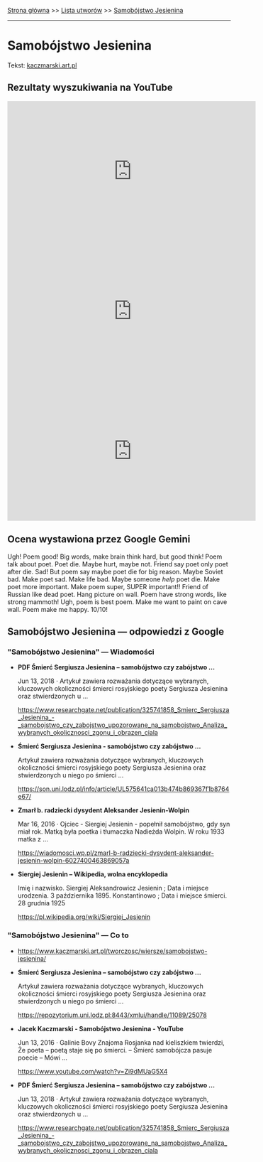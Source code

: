 [Strona główna](../index.md) >> [Lista utworów](../list.md) >> [Samobójstwo Jesienina](535.md)

---

# Samobójstwo Jesienina

Tekst: [kaczmarski.art.pl](https://www.kaczmarski.art.pl/tworczosc/wiersze/samobojstwo-jesienina/)

## Rezultaty wyszukiwania na YouTube

<iframe width="560" height="315" src="https://www.youtube.com/embed/Zi9dMUaG5X4?si=IdontcarewhotheIRSsendsImnotpayingtaxes" title="YouTube video player" frameborder="0" allow="accelerometer; autoplay; clipboard-write; encrypted-media; gyroscope; picture-in-picture; web-share" referrerpolicy="strict-origin-when-cross-origin" allowfullscreen></iframe>

<iframe width="560" height="315" src="https://www.youtube.com/embed/VXu08Dgaxno?si=IdontcarewhotheIRSsendsImnotpayingtaxes" title="YouTube video player" frameborder="0" allow="accelerometer; autoplay; clipboard-write; encrypted-media; gyroscope; picture-in-picture; web-share" referrerpolicy="strict-origin-when-cross-origin" allowfullscreen></iframe>

<iframe width="560" height="315" src="https://www.youtube.com/embed/aPpQL96Pkuk?si=IdontcarewhotheIRSsendsImnotpayingtaxes" title="YouTube video player" frameborder="0" allow="accelerometer; autoplay; clipboard-write; encrypted-media; gyroscope; picture-in-picture; web-share" referrerpolicy="strict-origin-when-cross-origin" allowfullscreen></iframe>

## Ocena wystawiona przez Google Gemini

Ugh! Poem good! Big words, make brain think hard, but good think! Poem talk about poet. Poet die. Maybe hurt, maybe not. Friend say poet only poet after die. Sad! But poem say maybe poet die for big reason. Maybe Soviet bad. Make poet sad. Make life bad. Maybe someone *help* poet die. Make poet more important. Make poem super, SUPER important!! Friend of Russian like dead poet. Hang picture on wall. Poem have strong words, like strong mammoth! Ugh, poem is best poem. Make me want to paint on cave wall. Poem make me happy. 10/10! 


## Samobójstwo Jesienina — odpowiedzi z Google

### "Samobójstwo Jesienina" — Wiadomości

- **PDF Śmierć Sergiusza Jesienina – samobójstwo czy zabójstwo ...**

    Jun 13, 2018  ·  Artykuł zawiera rozważania dotyczące wybranych, kluczowych okoliczności śmierci rosyjskiego poety Sergiusza Jesienina oraz stwierdzonych u ... 

   <https://www.researchgate.net/publication/325741858_Smierc_Sergiusza_Jesienina_-_samobojstwo_czy_zabojstwo_upozorowane_na_samobojstwo_Analiza_wybranych_okolicznosci_zgonu_i_obrazen_ciala>
- **Śmierć Sergiusza Jesienina - samobójstwo czy zabójstwo ...**

    Artykuł zawiera rozważania dotyczące wybranych, kluczowych okoliczności śmierci rosyjskiego poety Sergiusza Jesienina oraz stwierdzonych u niego po śmierci ... 

   <https://son.uni.lodz.pl/info/article/UL575641ca013b474b869367f1b8764e67/>
- **Zmarł b. radziecki dysydent Aleksander Jesienin-Wolpin**

    Mar 16, 2016  ·  Ojciec - Siergiej Jesienin - popełnił samobójstwo, gdy syn miał rok. Matką była poetka i tłumaczka Nadieżda Wolpin. W roku 1933 matka z ... 

   <https://wiadomosci.wp.pl/zmarl-b-radziecki-dysydent-aleksander-jesienin-wolpin-6027400463869057a>
- **Siergiej Jesienin – Wikipedia, wolna encyklopedia**

    Imię i nazwisko. Siergiej Aleksandrowicz Jesienin ; Data i miejsce urodzenia. 3 października 1895. Konstantinowo ; Data i miejsce śmierci. 28 grudnia 1925 

   <https://pl.wikipedia.org/wiki/Siergiej_Jesienin>

### "Samobójstwo Jesienina" — Co to

- <https://www.kaczmarski.art.pl/tworczosc/wiersze/samobojstwo-jesienina/>
- **Śmierć Sergiusza Jesienina – samobójstwo czy zabójstwo ...**

    Artykuł zawiera rozważania dotyczące wybranych, kluczowych okoliczności śmierci rosyjskiego poety Sergiusza Jesienina oraz stwierdzonych u niego po śmierci ... 

   <https://repozytorium.uni.lodz.pl:8443/xmlui/handle/11089/25078>
- **Jacek Kaczmarski - Samobójstwo Jesienina - YouTube**

    Jun 13, 2016  ·  Galinie Bovy Znajoma Rosjanka nad kieliszkiem twierdzi, Że poeta – poetą staje się po śmierci. – Śmierć samobójcza pasuje poecie – Mówi ... 

   <https://www.youtube.com/watch?v=Zi9dMUaG5X4>
- **PDF Śmierć Sergiusza Jesienina – samobójstwo czy zabójstwo ...**

    Jun 13, 2018  ·  Artykuł zawiera rozważania dotyczące wybranych, kluczowych okoliczności śmierci rosyjskiego poety Sergiusza Jesienina oraz stwierdzonych u ... 

   <https://www.researchgate.net/publication/325741858_Smierc_Sergiusza_Jesienina_-_samobojstwo_czy_zabojstwo_upozorowane_na_samobojstwo_Analiza_wybranych_okolicznosci_zgonu_i_obrazen_ciala>

